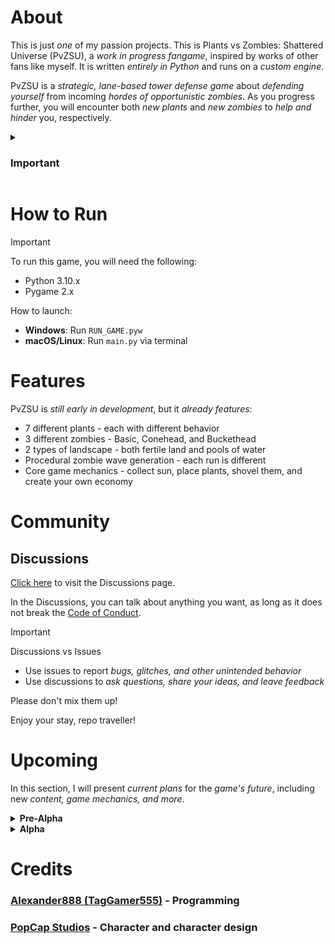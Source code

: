 # About

This is just *one* of my passion projects. This is Plants vs Zombies: Shattered Universe (PvZSU), a *work in progress fangame*, inspired by works of other fans like myself. It is written *entirely in Python* and runs on a *custom engine*.

PvZSU is a *strategic, lane-based tower defense game* about *defending yourself* from incoming *hordes of opportunistic zombies*. As you progress further, you will encounter both *new plants* and *new zombies* to *help and hinder* you, respectively.

<details>
  <summary><h3>Important</h3></summary>
    <ul>
    <li>I am <b>not affiliated</b> with <b>PopCap Studios</b> or <b>Electronic Arts</b>.</li>
    <li>PvZSU is a non-profit, open-source project inspired by Plants vs Zombies by PopCap Studios.</li>
    <li>All credit for original Plants vs Zombies characters goes to PopCap Studios and their games, such as Plants vs Zombies, Plants vs Zombies 2, and Plants vs Zombies 3.</li>
    </ul>
</details>



# How to Run

> [!Important]
> To run this game, you will need the following:
> - Python 3.10.x
> - Pygame 2.x
> 
> How to launch:
> - **Windows**: Run `RUN_GAME.pyw`
> - **macOS/Linux**: Run `main.py` via terminal



# Features

PvZSU is *still early in development*, but it *already features*:
- 7 different plants - each with different behavior
- 3 different zombies - Basic, Conehead, and Buckethead
- 2 types of landscape - both fertile land and pools of water
- Procedural zombie wave generation - each run is different
- Core game mechanics - collect sun, place plants, shovel them, and create your own economy



# Community

## Discussions

[Click here](https://github.com/TagGamer555/PvZShatteredUniverse/discussions/) to visit the Discussions page.

In the Discussions, you can talk about anything you want, as long as it does not break the [Code of Conduct](https://github.com/TagGamer555/PvZShatteredUniverse/blob/main/CODE_OF_CONDUCT.md).

> [!Important]
> Discussions vs Issues
> - Use issues to report *bugs, glitches, and other unintended behavior*
> - Use discussions to *ask questions, share your ideas, and leave feedback*
> 
> Please don't mix them up!

Enjoy your stay, repo traveller!



# Upcoming

In this section, I will present *current plans* for the *game's future*, including new *content, game mechanics, and more*.

<!-- collapsible sections via details element -->
<details>
  <summary><strong>Pre-Alpha</strong></summary>
  <ul>
    <li>Finish loading assets, create more assets for everything</li>
    <li>Huge waves (flags)</li>
    <li>Conveyor belt</li>
    <li>Seed selection</li>
    <li>Speed control, pausing (selective updating)</li>
    <li>Z-layer rendering</li>
    <li>Loading and saving levels</li>
    <li>Lawnmowers, losing and winning levels</li>
  </ul>
</details>

<details>
  <summary><strong>Alpha</strong></summary>
  <ul>
    <li>Vector editor for art</li>
    <li>Level editor</li>
    <li>Procedural seed packet sprite generation</li>
    <li>Baseline modding support</li>
    <li>Level packs, per-level stats</li>
    <li>More UI</li>
    <li>Particle Effects</li>
  </ul>
</details>



# Credits

### [Alexander888 (TagGamer555)](https://github.com/TagGamer555) - Programming

### [PopCap Studios](https://www.ea.com/ea-studios/popcap) - Character and character design
